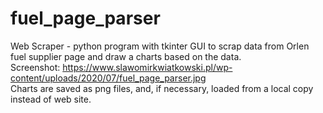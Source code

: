 # fuel_page_parser
Web Scraper - python program with tkinter GUI to scrap data from Orlen fuel supplier page and draw a charts based on the data.</br>
Screenshot: https://www.slawomirkwiatkowski.pl/wp-content/uploads/2020/07/fuel_page_parser.jpg </br>
Charts are saved as png files, and, if necessary, loaded from a local copy instead of web site.
